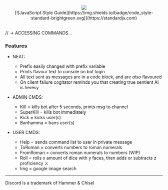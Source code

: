 <p style="text-align:center;">
<img src="http://i.imgur.com/dPWDGGl.png"><br>[![JavaScript Style Guide](https://img.shields.io/badge/code_style-standard-brightgreen.svg)](https://standardjs.com)</p>

<br>
// -> ACCESSING COMMANDS...
<br>

### Features

- NEAT:
  - Prefix easily changed with prefix variable
  - Prints flavour text to console on bot login
  - All text sent as messages are in a code block, and are *also* flavoured
  - On client failure cogitator reminds you that creating true sentient AI is heresy


- ADMIN CMDS:
  - Kill = kills bot after 5 seconds, prints msg to channel
  - SuperKill = kills bot immediately
  - Kick = kicks user(s)
  - Banhamma = bans user(s)


- USER CMDS:
  - Help = sends command list to user in private message
  - ToRoman = converts numbers to roman numerals
  - FromRoman = converts roman numerals to numbers (WIP)
  - Roll = rolls x amount of dice with y faces, then adds or subtracts z proficiency ⚔️
  - Img = google image search


---
Discord is a trademark of Hammer & Chisel
